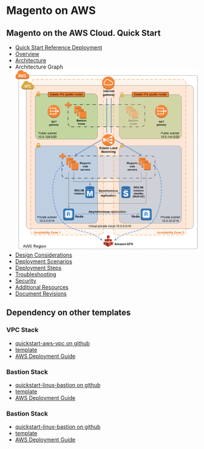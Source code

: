 # Magento on AWS

## Magento on the AWS Cloud. Quick Start
* [Quick Start Reference Deployment](https://docs.aws.amazon.com/quickstart/latest/magento/welcome.html?shortFooter=true)
* [Overview](https://docs.aws.amazon.com/quickstart/latest/magento/overview.html?shortFooter=true)
* [Architecture](https://docs.aws.amazon.com/quickstart/latest/magento/architecture.html?shortFooter=true)
* Architecture Graph
![](magento-with-aurora-architecture.png)
* [Design Considerations](https://docs.aws.amazon.com/quickstart/latest/magento/design.html?shortFooter=true)
* [Deployment Scenarios](https://docs.aws.amazon.com/quickstart/latest/magento/scenarios.html?shortFooter=true)
* [Deployment Steps](https://docs.aws.amazon.com/quickstart/latest/magento/deployment.html?shortFooter=true)
* [Troubleshooting](https://docs.aws.amazon.com/quickstart/latest/magento/troubleshooting.html?shortFooter=true)
* [Security](https://docs.aws.amazon.com/quickstart/latest/magento/security.html?shortFooter=true)
* [Additional Resources](https://docs.aws.amazon.com/quickstart/latest/magento/resources.html?shortFooter=true)
* [Document Revisions](https://docs.aws.amazon.com/quickstart/latest/magento/revisions.html?shortFooter=true)

## Dependency on other templates

### VPC Stack
* [quickstart-aws-vpc on github](https://github.com/aws-quickstart/quickstart-aws-vpc)
* [template](https://github.com/aws-quickstart/quickstart-aws-vpc/blob/master/templates/aws-vpc.template)
* [AWS Deployment Guide](https://docs.aws.amazon.com/quickstart/latest/vpc/welcome.html)

### Bastion Stack
* [quickstart-linux-bastion on github](https://github.com/aws-quickstart/quickstart-linux-bastion)
* [template](https://github.com/aws-quickstart/quickstart-linux-bastion/blob/master/templates/linux-bastion.template)
* [AWS Deployment Guide](https://docs.aws.amazon.com/quickstart/latest/linux-bastion/welcome.html)

### Bastion Stack
* [quickstart-linux-bastion on github](https://github.com/aws-quickstart/quickstart-linux-bastion)
* [template](https://github.com/aws-quickstart/quickstart-linux-bastion/blob/master/templates/linux-bastion.template)
* [AWS Deployment Guide](https://docs.aws.amazon.com/quickstart/latest/linux-bastion/welcome.html)